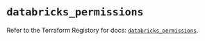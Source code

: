 # `databricks_permissions`

Refer to the Terraform Registory for docs: [`databricks_permissions`](https://registry.terraform.io/providers/databricks/databricks/1.32.0/docs/resources/permissions).
